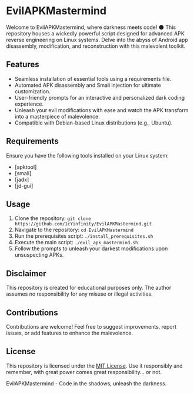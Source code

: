 # EvilAPKMastermind

Welcome to EvilAPKMastermind, where darkness meets code! 🌑 This repository houses a wickedly powerful script designed for advanced APK reverse engineering on Linux systems. Delve into the abyss of Android app disassembly, modification, and reconstruction with this malevolent toolkit.

## Features

- Seamless installation of essential tools using a requirements file.
- Automated APK disassembly and Smali injection for ultimate customization.
- User-friendly prompts for an interactive and personalized dark coding experience.
- Unleash your evil modifications with ease and watch the APK transform into a masterpiece of malevolence.
- Compatible with Debian-based Linux distributions (e.g., Ubuntu).

## Requirements

Ensure you have the following tools installed on your Linux system:

- [apktool]<br>
- [smali]<br>
- [jadx]<br>
- [jd-gui]<br>

## Usage

1. Clone the repository: `git clone https://github.com/1cYinfinity/EvilAPKMastermind.git`<br>
2. Navigate to the repository: `cd EvilAPKMastermind`<br>
3. Run the prerequisites script: `./install_prerequisites.sh`<br>
4. Execute the main script: `./evil_apk_mastermind.sh`<br>
5. Follow the prompts to unleash your darkest modifications upon unsuspecting APKs.

## Disclaimer

This repository is created for educational purposes only. The author assumes no responsibility for any misuse or illegal activities.

## Contributions

Contributions are welcome! Feel free to suggest improvements, report issues, or add features to enhance the malevolence.

## License

This repository is licensed under the [MIT License](LICENSE.md). Use it responsibly and remember, with great power comes great responsibility... or not.

EvilAPKMastermind - Code in the shadows, unleash the darkness.

